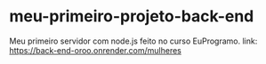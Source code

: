 # meu-primeiro-projeto-back-end
Meu primeiro servidor com node.js feito no curso EuProgramo.
link: https://back-end-oroo.onrender.com/mulheres
